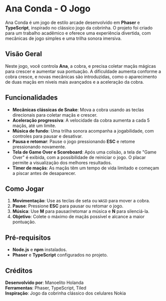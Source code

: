 # Ana Conda - O Jogo

Ana Conda é um jogo de estilo arcade desenvolvido em **Phaser** e **TypeScript**, inspirado no clássico jogo da cobrinha. O projeto foi criado para um trabalho acadêmico e oferece uma experiência divertida, com mecânicas de jogo simples e uma trilha sonora imersiva.

## Visão Geral

Neste jogo, você controla **Ana**, a cobra, e precisa coletar maçãs mágicas para crescer e aumentar sua pontuação. A dificuldade aumenta conforme a cobra cresce, e novas mecânicas são introduzidas, como o aparecimento de duas maçãs em níveis mais avançados e a aceleração da cobra.

## Funcionalidades

- **Mecânicas clássicas de Snake**: Mova a cobra usando as teclas direcionais para coletar maçãs e crescer.
- **Aceleração progressiva**: A velocidade da cobra aumenta a cada 5 maçãs, até um limite.
- **Música de fundo**: Uma trilha sonora acompanha a jogabilidade, com controles para pausar e desativar.
- **Pausa e retomar**: Pause o jogo pressionando **ESC** e retome pressionando novamente.
- **Tela de Game Over e Scoreboard**: Após uma colisão, a tela de "Game Over" é exibida, com a possibilidade de reiniciar o jogo. O placar permite a visualização dos melhores resultados.
- **Timer de maçãs**: As maçãs têm um tempo de vida limitado e começam a piscar antes de desaparecer.

## Como Jogar

1. **Movimentação**: Use as teclas de seta ou `WASD` para mover a cobra.
2. **Pause**: Pressione **ESC** para pausar ou retomar o jogo.
3. **Música**: Use **M** para pausar/retomar a música e **N** para silenciá-la.
4. **Objetivo**: Colete o máximo de maçãs possível e alcance a maior pontuação.

## Pré-requisitos

- **Node.js** e **npm** instalados.
- **Phaser** e **TypeScript** configurados no projeto.

## Créditos

**Desenvolvido por**: Manoelito Holanda  
**Ferramentas**: Phaser, TypeScript, Tiled  
**Inspiração**: Jogo da cobrinha clássico dos celulares Nokia
